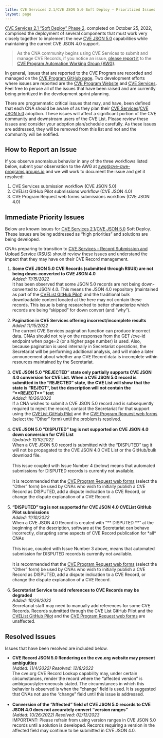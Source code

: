 ```yaml
---
title: CVE Services 2.1/CVE JSON 5.0 Soft Deploy – Prioritized Issues
layout: page
---
```


[CVE Services 2.1 “Soft Deploy” Phase 2](https://cvedb.github.io/cveproject/automation-transition#bulletin-number-10), completed on October 25, 2022, comprised the deployment of several components that must work very closely together to implement the new [CVE JSON 5.0](https://cvedb.github.io/cveproject/automation-cve-services#json-overview) capabilities while maintaining the current CVE JSON 4.0 support.   

>As the CNA community begins using CVE Services to submit and manage CVE Records, if you notice an issue, <a href="mailto:awg@cve-CWE-Programs.groups.io">please report it</a> to the [CVE Program Automation Working Group (AWG)](https://www.cve.org/ProgramOrganization/WorkingGroups#AutomationWorkingGroupAWG).

In general, issues that are reported to the CVE Program are recorded and managed on the [CVE Program GitHub page](https://github.com/CVEProject/). Two development efforts where issues are reported are the [CVE Program Website](https://github.com/CVEProject/cve-website) and [CVE Services](https://github.com/CVEProject/cve-services/issues). Feel free to peruse all of the issues that have been raised and are currently being prioritized in the development sprint planning.  

There are programmatic critical issues that may, and have, been defined that each CNA should be aware of as they plan their [CVE Services](https://cvedb.github.io/cveproject/automation-cve-services#services-overview)/[CVE JSON 5.0](https://cvedb.github.io/cveproject/automation-cve-services#json-overview) adoption. These issues will affect a significant portion of the CVE community and downstream users of the CVE List. Please review these issues and consider your adoption plan/schedule carefully. As these issues are addressed, they will be removed from this list and not and the community will be notified. 

## How to Report an Issue

If you observe anomalous behavior in any of the three workflows listed below, submit your observation to the AWG at <a href="mailto:awg@cve-CWE-Programs.groups.io">awg@cve-cwe-programs.groups.io</a> and we will work to document the issue and get it resolved:

<ol>
    <li>CVE Services submission workflow (CVE JSON 5.0)</li>
    <li>CVEList GitHub Pilot submissions workflow (CVE JSON 4.0)</li>
    <li>CVE Program Request web forms submissions workflow (CVE JSON 4.0)</li>
</ol>

    
## Immediate Priority Issues

Below are known issues for [CVE Services 2.1](https://cvedb.github.io/cveproject/automation-cve-services#services-overview)/[CVE JSON 5.0](https://cvedb.github.io/cveproject/automation-cve-services#json-overview) Soft Deploy. These issues are being addressed as “high priorities” and solutions are being developed. 

CNAs preparing to transition to [CVE Services - Record Submission and Upload Service (RSUS)](https://cvedb.github.io/cveproject/automation-cve-services#services-overview) should review these issues and understand the impact that they may have on their CVE Record management.

<ol>
    <li><strong>Some CVE JSON 5.0 CVE Records (submitted through RSUS) are not being down-converted to CVE JSON 4.0</strong><br/>
    <i>Added: 11/15/2022</i><br/>
    It has been observed that some JSON 5.0 records are not being down-converted to JSON 4.0.  This means the JSON 4.0 repository (maintained as part of the <a href="https://github.com/CVEProject/cvelist">CVEList GitHub Pilot</a>) and the traditional bulk downloadable content located at the here may not contain these records. This issue is being researched to better characterize which records are being “skipped” for down convert (and “why”).</li>
    <br/>
    <li><strong>Pagination in CVE Services offering incorrect/incomplete results</strong><br/>
    <i>Added 11/15/2022</i><br/>
    The current CVE Services pagination function can produce incorrect data. CNAs should not rely on the responses from the GET /cve-id endpoint when page=2 (or a higher page number) is used. Also, because pagination is used internally in Secretariat operations, the Secretariat will be performing additional analysis, and will make a later announcement about whether any CVE Record data is incomplete within resources maintained by the Secretariat.</li>
    <br/>
    <li><strong>CVE JSON 5.0 “REJECTED” state only partially supports CVE JSON 4.0 conversion for CVE List. When a CVE JSON 5.0 record is submitted in the “REJECTED” state, the CVE List will show that the state is “REJECT”, but the description will not contain the “**REJECT**” text</strong><br/>
    <i>Added: 10/26/2022</i><br/>
    If a CNA wishes to submit a CVE JSON 5.0 record and is subsequently required to reject the record, contact the Secretariat for that support using the <a href="https://github.com/CVEProject/cvelist">CVEList GitHub Pilot</a> and the <a href="https://cveform.mitre.org/">CVE Program Request web forms</a> (select the “Other” form) until the problem is resolved.</li>
    <br/>
    <li><strong>CVE JSON 5.0 “DISPUTED” tag is not supported on CVE JSON 4.0 down conversion for CVE List</strong><br/>
    <i>Updated: 11/10/2022</i><br/>
    When a CVE JSON 5.0 record is submitted with the “DISPUTED” tag it will not be propagated to the CVE JSON 4.0 CVE List or the GitHub/bulk download file.<br/>
    <br/>
    This issue coupled with Issue Number 4 (below) means that automated submissions for DISPUTED records is currently not available.<br/>
    <br/>
    It is recommended that the <a href="https://cveform.mitre.org/">CVE Program Request web forms</a> (select the “Other” form) be used by CNAs who wish to initially publish a CVE Record as DISPUTED, add a dispute indication to a CVE Record, or change the dispute explanation of a CVE Record.</li>
    <br/>
    <li><strong>“DISPUTED” tag is not supported for CVE JSON 4.0 CVEList GitHub Pilot submissions</strong><br/>
    <i>Added: 11/10/2022</i><br/>
    When a CVE JSON 4.0 Record is created with “** DISPUTED **” at the beginning of the description, software at the Secretariat can behave incorrectly, disrupting some aspects of CVE Record publication for *all* CNAs<br/>
    <br/>
    This issue, coupled with Issue Number 3 above, means that automated submission for DISPUTED records is currently not available.<br/>
    <br/>
    It is recommended that the <a href="https://cveform.mitre.org/">CVE Program Request web forms</a> (select the “Other” form) be used by CNAs who wish to initially publish a CVE Record as DISPUTED, add a dispute indication to a CVE Record, or change the dispute explanation of a CVE Record.</li>
    <br/>
    <li><strong>Secretariat Service to add references to CVE Records may be degraded</strong><br/>
    <i>Added: 10/26/2022</i><br/>
    Secretariat staff may need to manually add references for some CVE Records. Records submitted through the CVE List GitHub Pilot and the <a href="https://github.com/CVEProject/cvelist">CVEList GitHub Pilot</a> and the <a href="https://cveform.mitre.org/">CVE Program Request web forms</a> are unaffected.</li>
</ol>

## Resolved Issues

Issues that have been resolved are included below. 

<ul>
    <li><strong>CVE Record JSON 5.0 Rendering on the cve.org website may present ambiguities</strong><br/>
    <i>(Added: 11/4/2022) Resolved: 12/8/2022</i><br/>
    The cve.org CVE Record Lookup capability may, under certain circumstances, render the record where the “affected version” is ambiguously/erroneously stated. The circumstances in which this behavior is observed is when the “change” field is used. It is suggested that CNAs not use the “change” field until this issue is addressed.</li><br/>
    <li><strong>Conversion of the “Affected” field of CVE JSON 5.0 records to CVE JSON 4.0 does not accurately convert “version ranges”</strong><br/>
    <i>(Added: 10/26/2022) Resolved: 02/13/2023</i><br/>
    IMPORTANT: Please refrain from using version ranges in CVE JSON 5.0 records until a solution is developed. Records requiring a version in the affected field may continue to be submitted in CVE JSON 4.0.</li>
    <br/>
</ul>

<br/>

